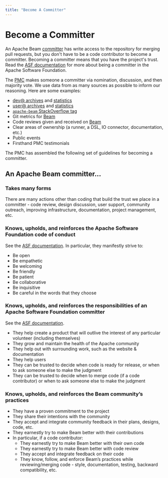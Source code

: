 ```yaml
---
title: "Become A Committer"
---
```

<!--
Licensed under the Apache License, Version 2.0 (the "License");
you may not use this file except in compliance with the License.
You may obtain a copy of the License at

http://www.apache.org/licenses/LICENSE-2.0

Unless required by applicable law or agreed to in writing, software
distributed under the License is distributed on an "AS IS" BASIS,
WITHOUT WARRANTIES OR CONDITIONS OF ANY KIND, either express or implied.
See the License for the specific language governing permissions and
limitations under the License.
-->

# Become a Committer

An Apache Beam
[committer](https://www.apache.org/foundation/how-it-works.html#committers) has
write access to the repository for merging pull requests, but you don't have
to be a code contributor to become a committer. Becoming a committer means that
you have the project's trust. Read the [ASF
documentation](https://www.apache.org/dev/committers.html#committer-responsibilities)
for more about being a committer in the Apache Software Foundation.

The [PMC](https://www.apache.org/foundation/how-it-works.html#pmc-members)
makes someone a committer via nomination, discussion, and then majority vote.
We use data from as many sources as possible to inform our reasoning. Here are
some examples:

 - [dev@ archives](https://lists.apache.org/list.html?dev@beam.apache.org) and [statistics](https://lists.apache.org/trends.html?dev@beam.apache.org)
 - [user@ archives](https://lists.apache.org/list.html?user@beam.apache.org) and [statistics](https://lists.apache.org/trends.html?user@beam.apache.org)
 - [`apache-beam` StackOverflow tag](https://stackoverflow.com/questions/tagged/apache-beam)
 - Git metrics for [Beam](https://github.com/apache/beam/graphs/contributors)
 - Code reviews given and received on
   [Beam](https://github.com/apache/beam/pulls)
 - Clear areas of ownership (a runner, a DSL, IO connector, documentation,
   etc.)
 - Public events
 - Firsthand PMC testimonials

The PMC has assembled the following set of guidelines for becoming a committer.

## An Apache Beam committer...

### Takes many forms

There are many actions other than coding that build the trust we place in a
committer - code review, design discussion, user support, community outreach, improving
infrastructure, documentation, project management, etc.

### Knows, upholds, and reinforces the Apache Software Foundation code of conduct

See the [ASF
documentation](https://www.apache.org/foundation/policies/conduct.html). In
particular, they manifestly strive to:

 - Be open
 - Be empathetic
 - Be welcoming
 - Be friendly
 - Be patient
 - Be collaborative
 - Be inquisitive
 - Be careful in the words that they choose

### Knows, upholds, and reinforces the responsibilities of an Apache Software Foundation committer

See the [ASF documentation](https://www.apache.org/dev/committers.html#committer-responsibilities).

 - They help create a product that will outlive the interest of any particular
   volunteer (including themselves)
 - They grow and maintain the health of the Apache community
 - They help out with surrounding work, such as the website & documentation
 - They help users
 - They can be trusted to decide when code is ready for release, or when to ask
   someone else to make the judgment
 - They can be trusted to decide when to merge code (if a code contributor) or
   when to ask someone else to make the judgment

### Knows, upholds, and reinforces the Beam community’s practices

 - They have a proven commitment to the project
 - They share their intentions with the community
 - They accept and integrate community feedback in their plans, designs,
   code, etc.
 - They earnestly try to make Beam better with their contributions
 - In particular, if a code contributor:
   - They earnestly try to make Beam better with their own code
   - They earnestly try to make Beam better with code review
   - They accept and integrate feedback on their code
   - They know, follow, and enforce Beam’s practices while
     reviewing/merging code - style, documentation, testing, backward
     compatibility, etc.

